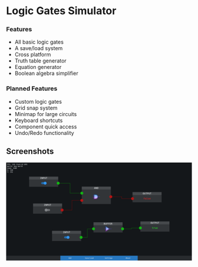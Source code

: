 
# Logic Gates Simulator

### Features

- All basic logic gates
- A save/load system
- Cross platform
- Truth table generator
- Equation generator
- Boolean algebra simplifier

### Planned Features
- Custom logic gates
- Grid snap system
- Minimap for large circuits
- Keyboard shortcuts
- Component quick access
- Undo/Redo functionality
 
## Screenshots

![Screenshot](https://github.com/muscaa/logic-gates-sim/blob/main/images/screenshot.png?raw=true)